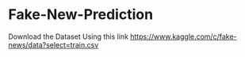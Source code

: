 # Fake-New-Prediction

Download the Dataset Using this link
https://www.kaggle.com/c/fake-news/data?select=train.csv
